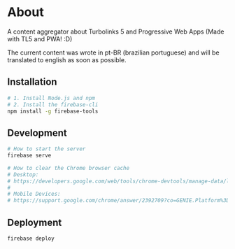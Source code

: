 About
=====
A content aggregator about Turbolinks 5 and Progressive Web Apps (Made with TL5 and PWA! :D)

The current content was wrote in pt-BR (brazilian portuguese) and will be translated to english as soon as possible.

Installation
------------
```sh
# 1. Install Node.js and npm
# 2. Install the firebase-cli
npm install -g firebase-tools
```

Development
-----------
```sh
# How to start the server
firebase serve

# How to clear the Chrome browser cache
# Desktop:
# https://developers.google.com/web/tools/chrome-devtools/manage-data/local-storage#clear-storage
#
# Mobile Devices:
# https://support.google.com/chrome/answer/2392709?co=GENIE.Platform%3DAndroid&hl=en
```

Deployment
----------
```sh
firebase deploy
```
